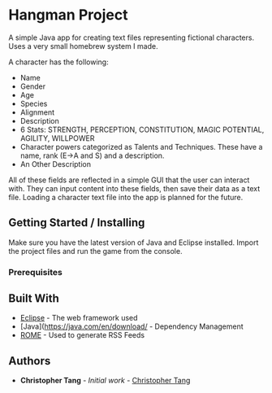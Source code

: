 # Hangman Project

A simple Java app for creating text files representing fictional characters. Uses a very small homebrew system I made. 

A character has the following:
- Name
- Gender
- Age
- Species
- Alignment
- Description
- 6 Stats: STRENGTH, PERCEPTION, CONSTITUTION, MAGIC POTENTIAL, AGILITY, WILLPOWER
- Character powers categorized as Talents and Techniques. These have a name, rank (E->A and S) and a description.
- An Other Description

All of these fields are reflected in a simple GUI that the user can interact with. They can input content into these fields, then save their data as a text file. 
Loading a character text file into the app is planned for the future.

## Getting Started / Installing

Make sure you have the latest version of Java and Eclipse installed. Import the project files and run the game from the console.
### Prerequisites

## Built With

* [Eclipse](https://www.eclipse.org) - The web framework used
* [Java](https://java.com/en/download/ - Dependency Management
* [ROME](https://rometools.github.io/rome/) - Used to generate RSS Feeds


## Authors

* **Christopher Tang** - *Initial work* - [Christopher Tang](https://github.com/CTStuffs)

